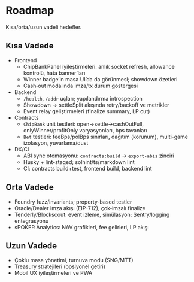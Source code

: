 # Roadmap

Kısa/orta/uzun vadeli hedefler.

## Kısa Vadede
- Frontend
  - ChipBankPanel iyileştirmeleri: anlık socket refresh, allowance kontrolü, hata banner’ları
  - Winner badge’in masa UI’da da görünmesi; showdown özetleri
  - Cash‑out modalında imza/tx durum göstergesi
- Backend
  - `/health`, `/addr` uçları; yapılandırma introspection
  - Showdown → settleSplit akışında retry/backoff ve metrikler
  - Event relay geliştirmeleri (finalize summary, LP cut)
- Contracts
  - `ChipBank` unit testleri: open→settle→cashOutFull, onlyWinner/profitOnly varyasyonları, bps tavanları
  - `Bet` testleri: feeBps/polBps sınırları, dağıtım (korunum), multi-game izolasyon, yuvarlama/dust
- DX/CI
  - ABI sync otomasyonu: `contracts:build` → `export-abis` zinciri
  - Husky + lint-staged; solhint/ts/markdown lint
  - CI: contracts build+test, frontend build, backend lint

## Orta Vadede
- Foundry fuzz/invariants; property-based testler
- Oracle/Dealer imza akışı (EIP-712), çok‑imzalı finalize
- Tenderly/Blockscout: event izleme, simülasyon; Sentry/logging entegrasyonu
- sPOKER Analytics: NAV grafikleri, fee gelirleri, LP akışı

## Uzun Vadede
- Çoklu masa yönetimi, turnuva modu (SNG/MTT)
- Treasury stratejileri (opsiyonel getiri)
- Mobil UX iyileştirmeleri ve PWA



